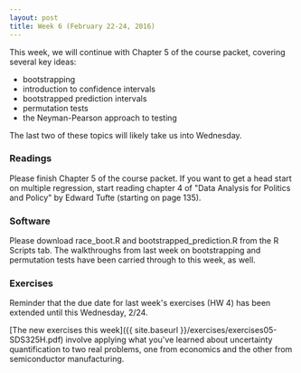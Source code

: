 ```yaml
---
layout: post
title: Week 6 (February 22-24, 2016)
---
```


This week, we will continue with Chapter 5 of the course packet, covering several key ideas:
* bootstrapping   
* introduction to confidence intervals  
* bootstrapped prediction intervals  
* permutation tests  
* the Neyman-Pearson approach to testing  

The last two of these topics will likely take us into Wednesday.


### Readings

Please finish Chapter 5 of the course packet.  If you want to get a head start on multiple regression, start reading chapter 4 of "Data Analysis for Politics and Policy" by Edward Tufte (starting on page 135).  


### Software

Please download race_boot.R and bootstrapped_prediction.R from the R Scripts tab.  The walkthroughs from last week on bootstrapping and permutation tests have been carried through to this week, as well.  


### Exercises  

Reminder that the due date for last week's exercises (HW 4) has been extended until this Wednesday, 2/24.

[The new exercises this week]({{ site.baseurl }}/exercises/exercises05-SDS325H.pdf) involve applying what you've learned about uncertainty quantification to two real problems, one from economics and the other from semiconductor manufacturing.  



